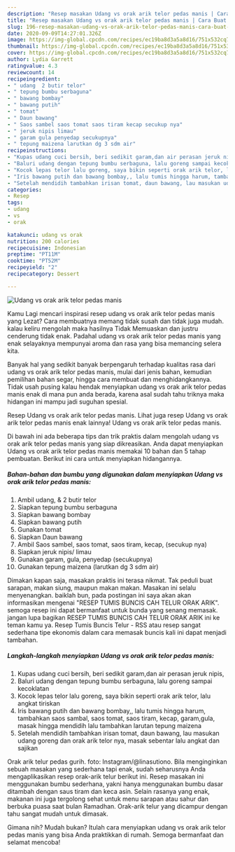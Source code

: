 ```yaml
---
description: "Resep masakan Udang vs orak arik telor pedas manis | Cara Buat Udang vs orak arik telor pedas manis Yang Bisa Manjain Lidah"
title: "Resep masakan Udang vs orak arik telor pedas manis | Cara Buat Udang vs orak arik telor pedas manis Yang Bisa Manjain Lidah"
slug: 196-resep-masakan-udang-vs-orak-arik-telor-pedas-manis-cara-buat-udang-vs-orak-arik-telor-pedas-manis-yang-bisa-manjain-lidah
date: 2020-09-09T14:27:01.326Z
image: https://img-global.cpcdn.com/recipes/ec19ba8d3a5a8d16/751x532cq70/udang-vs-orak-arik-telor-pedas-manis-foto-resep-utama.jpg
thumbnail: https://img-global.cpcdn.com/recipes/ec19ba8d3a5a8d16/751x532cq70/udang-vs-orak-arik-telor-pedas-manis-foto-resep-utama.jpg
cover: https://img-global.cpcdn.com/recipes/ec19ba8d3a5a8d16/751x532cq70/udang-vs-orak-arik-telor-pedas-manis-foto-resep-utama.jpg
author: Lydia Garrett
ratingvalue: 4.3
reviewcount: 14
recipeingredient:
- " udang  2 butir telor"
- " tepung bumbu serbaguna"
- " bawang bombay"
- " bawang putih"
- " tomat"
- " Daun bawang"
- " Saos sambel saos tomat saos tiram kecap secukup nya"
- " jeruk nipis limau"
- " garam gula penyedap secukupnya"
- " tepung maizena larutkan dg 3 sdm air"
recipeinstructions:
- "Kupas udang cuci bersih, beri sedikit garam,dan air perasan jeruk nipis,"
- "Baluri udang dengan tepung bumbu serbaguna, lalu goreng sampai kecoklatan"
- "Kocok lepas telor lalu goreng, saya bikin seperti orak arik telor, lalu angkat tiriskan"
- "Iris bawang putih dan bawang bombay,, lalu tumis hingga harum, tambahkan saos sambal, saos tomat, saos tiram, kecap, garam,gula, masak hingga mendidih lalu tambahkan larutan tepung maizena"
- "Setelah mendidih tambahkan irisan tomat, daun bawang, lau masukan udang goreng dan orak arik telor nya, masak sebentar lalu angkat dan sajikan"
categories:
- Resep
tags:
- udang
- vs
- orak

katakunci: udang vs orak 
nutrition: 200 calories
recipecuisine: Indonesian
preptime: "PT11M"
cooktime: "PT52M"
recipeyield: "2"
recipecategory: Dessert

---
```



![Udang vs orak arik telor pedas manis](https://img-global.cpcdn.com/recipes/ec19ba8d3a5a8d16/751x532cq70/udang-vs-orak-arik-telor-pedas-manis-foto-resep-utama.jpg)

Kamu Lagi mencari inspirasi resep udang vs orak arik telor pedas manis yang Lezat? Cara membuatnya memang tidak susah dan tidak juga mudah. kalau keliru mengolah maka hasilnya Tidak Memuaskan dan justru cenderung tidak enak. Padahal udang vs orak arik telor pedas manis yang enak selayaknya mempunyai aroma dan rasa yang bisa memancing selera kita.

Banyak hal yang sedikit banyak berpengaruh terhadap kualitas rasa dari udang vs orak arik telor pedas manis, mulai dari jenis bahan, kemudian pemilihan bahan segar, hingga cara membuat dan menghidangkannya. Tidak usah pusing kalau hendak menyiapkan udang vs orak arik telor pedas manis enak di mana pun anda berada, karena asal sudah tahu triknya maka hidangan ini mampu jadi suguhan spesial.

Resep Udang vs orak arik telor pedas manis. Lihat juga resep Udang vs orak arik telor pedas manis enak lainnya! Udang vs orak arik telor pedas manis.


Di bawah ini ada beberapa tips dan trik praktis dalam mengolah udang vs orak arik telor pedas manis yang siap dikreasikan. Anda dapat menyiapkan Udang vs orak arik telor pedas manis memakai 10 bahan dan 5 tahap pembuatan. Berikut ini cara untuk menyiapkan hidangannya.

<!--inarticleads1-->

##### Bahan-bahan dan bumbu yang digunakan dalam menyiapkan Udang vs orak arik telor pedas manis:

1. Ambil  udang, &amp; 2 butir telor
1. Siapkan  tepung bumbu serbaguna
1. Siapkan  bawang bombay
1. Siapkan  bawang putih
1. Gunakan  tomat
1. Siapkan  Daun bawang
1. Ambil  Saos sambel, saos tomat, saos tiram, kecap, (secukup nya)
1. Siapkan  jeruk nipis/ limau
1. Gunakan  garam, gula, penyedap (secukupnya)
1. Gunakan  tepung maizena (larutkan dg 3 sdm air)


Dimakan kapan saja, masakan praktis ini terasa nikmat. Tak peduli buat sarapan, makan siung, maupun makan makan. Masakan ini selalu menyenangkan. baiklah bun, pada postingan ini saya akan akan informasikan mengenai &#34;RESEP TUMIS BUNCIS CAH TELUR ORAK ARIK&#34;. semoga resep ini dapat bermanfaat untuk bunda yang senang memasak. jangan lupa bagikan RESEP TUMIS BUNCIS CAH TELUR ORAK ARIK ini ke teman kamu ya. Resep Tumis Buncis Telur - RSS atau resep sangat sederhana tipe ekonomis dalam cara memasak buncis kali ini dapat menjadi tambahan. 

<!--inarticleads2-->

##### Langkah-langkah menyiapkan Udang vs orak arik telor pedas manis:

1. Kupas udang cuci bersih, beri sedikit garam,dan air perasan jeruk nipis,
1. Baluri udang dengan tepung bumbu serbaguna, lalu goreng sampai kecoklatan
1. Kocok lepas telor lalu goreng, saya bikin seperti orak arik telor, lalu angkat tiriskan
1. Iris bawang putih dan bawang bombay,, lalu tumis hingga harum, tambahkan saos sambal, saos tomat, saos tiram, kecap, garam,gula, masak hingga mendidih lalu tambahkan larutan tepung maizena
1. Setelah mendidih tambahkan irisan tomat, daun bawang, lau masukan udang goreng dan orak arik telor nya, masak sebentar lalu angkat dan sajikan


Orak arik telur pedas gurih. foto: Instagram/@linasutiono. Bila menginginkan sebuah masakan yang sederhana tapi enak, sudah seharusnya Anda mengaplikasikan resep orak-arik telur berikut ini. Resep masakan ini menggunakan bumbu sederhana, yakni hanya menggunakan bumbu dasar ditambah dengan saus tiram dan keca asin. Selain rasanya yang enak, makanan ini juga tergolong sehat untuk menu sarapan atau sahur dan berbuka puasa saat bulan Ramadhan. Orak-arik telur yang dicampur dengan tahu sangat mudah untuk dimasak. 

Gimana nih? Mudah bukan? Itulah cara menyiapkan udang vs orak arik telor pedas manis yang bisa Anda praktikkan di rumah. Semoga bermanfaat dan selamat mencoba!
